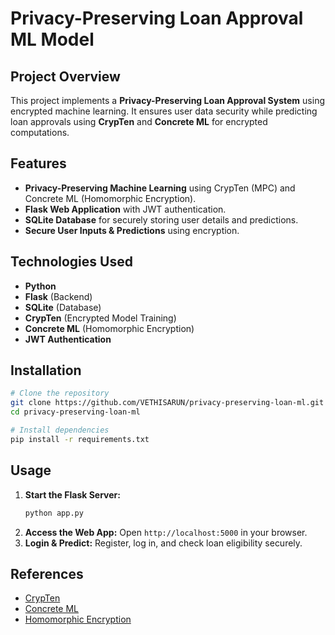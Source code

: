 # Privacy-Preserving Loan Approval ML Model

## Project Overview
This project implements a **Privacy-Preserving Loan Approval System** using encrypted machine learning. It ensures user data security while predicting loan approvals using **CrypTen** and **Concrete ML** for encrypted computations.

## Features
- **Privacy-Preserving Machine Learning** using CrypTen (MPC) and Concrete ML (Homomorphic Encryption).
- **Flask Web Application** with JWT authentication.
- **SQLite Database** for securely storing user details and predictions.
- **Secure User Inputs & Predictions** using encryption.

## Technologies Used
- **Python**
- **Flask** (Backend)
- **SQLite** (Database)
- **CrypTen** (Encrypted Model Training)
- **Concrete ML** (Homomorphic Encryption)
- **JWT Authentication**

## Installation
```sh
# Clone the repository
git clone https://github.com/VETHISARUN/privacy-preserving-loan-ml.git
cd privacy-preserving-loan-ml

# Install dependencies
pip install -r requirements.txt
```

## Usage
1. **Start the Flask Server:**
   ```sh
   python app.py
   ```
2. **Access the Web App:** Open `http://localhost:5000` in your browser.
3. **Login & Predict:** Register, log in, and check loan eligibility securely.

## References
- [CrypTen](https://github.com/facebookresearch/CrypTen)
- [Concrete ML](https://www.zama.ai/concrete-ml)
- [Homomorphic Encryption](https://machinelearning.apple.com/research/homomorphic-encryption)



